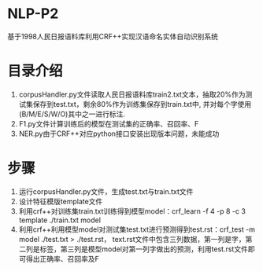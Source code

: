# NLP-P2
基于1998人民日报语料库利用CRF++实现汉语命名实体自动识别系统

# 目录介绍
  1. corpusHandler.py文件读取人民日报语料库train2.txt文本，抽取20%作为测试集保存到test.txt，剩余80%作为训练集保存到train.txt中, 并对每个字使用          (B/M/E/S/W/O)其中之一进行标注.
  2. F1.py文件计算训练后的模型在测试集的正确率、召回率、F
  3. NER.py由于CRF++对应python接口安装出现版本问题，未能成功
  
# 步骤
  1. 运行corpusHandler.py文件，生成test.txt与train.txt文件
  2. 设计特征模版template文件
  3. 利用crf++对训练集train.txt训练得到模型model：crf_learn -f 4 -p 8 -c 3 template ./train.txt model
  4. 利用crf++利用模型model对测试集test.txt进行预测得到test.rst：crf_test -m model ./test.txt > ./test.rst，
      text.rst文件中包含三列数据，第一列是字，第二列是标签，第三列是模型model对第一列字做出的预测，利用test.rst文件即可得出正确率、召回率及F

